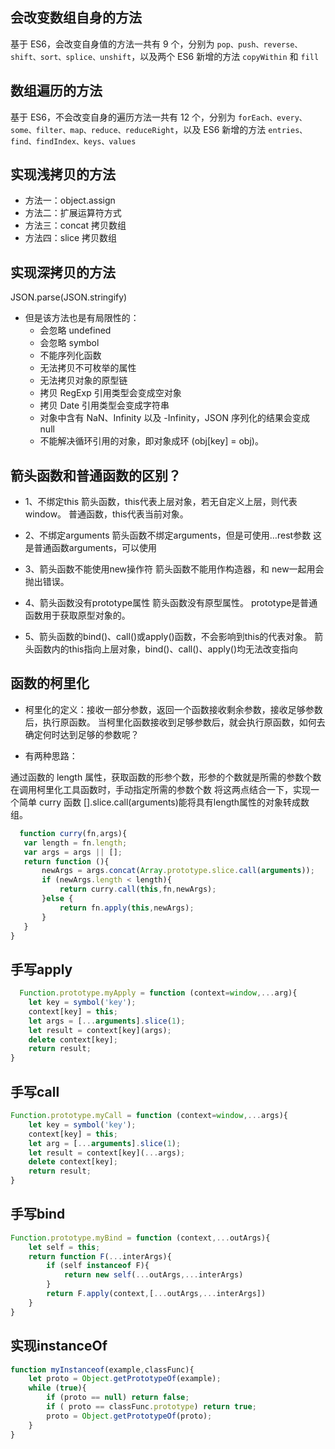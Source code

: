 ## 会改变数组自身的方法
基于 ES6，会改变自身值的方法一共有 9 个，分别为 `pop、push、reverse、shift、sort、splice、unshift`，以及两个 ES6 新增的方法 `copyWithin` 和 `fill`

## 数组遍历的方法 
基于 ES6，不会改变自身的遍历方法一共有 12 个，分别为 `forEach、every、some、filter、map、reduce、reduceRight`，以及 ES6 新增的方法 `entries、find、findIndex、keys、values`

## 实现浅拷贝的方法
- 方法一：object.assign
- 方法二：扩展运算符方式
- 方法三：concat 拷贝数组
- 方法四：slice 拷贝数组
## 实现深拷贝的方法
JSON.parse(JSON.stringify)
- 但是该方法也是有局限性的： 
  - 会忽略 undefined
  - 会忽略 symbol
  - 不能序列化函数
  - 无法拷贝不可枚举的属性
  - 无法拷贝对象的原型链
  - 拷贝 RegExp 引用类型会变成空对象
  - 拷贝 Date 引用类型会变成字符串
  - 对象中含有 NaN、Infinity 以及 -Infinity，JSON 序列化的结果会变成 null
  - 不能解决循环引用的对象，即对象成环 (obj[key] = obj)。

## 箭头函数和普通函数的区别？
- 1、不绑定this
箭头函数，this代表上层对象，若无自定义上层，则代表window。
普通函数，this代表当前对象。

- 2、不绑定arguments
箭头函数不绑定arguments，但是可使用…rest参数
这是普通函数arguments，可以使用

- 3、箭头函数不能使用new操作符
箭头函数不能用作构造器，和 new一起用会抛出错误。

- 4、箭头函数没有prototype属性
箭头函数没有原型属性。
prototype是普通函数用于获取原型对象的。

- 5、箭头函数的bind()、call()或apply()函数，不会影响到this的代表对象。
箭头函数内的this指向上层对象，bind()、call()、apply()均无法改变指向

## 函数的柯里化
- 柯里化的定义：接收一部分参数，返回一个函数接收剩余参数，接收足够参数后，执行原函数。
  当柯里化函数接收到足够参数后，就会执行原函数，如何去确定何时达到足够的参数呢？

 - 有两种思路：

 通过函数的 length 属性，获取函数的形参个数，形参的个数就是所需的参数个数
 在调用柯里化工具函数时，手动指定所需的参数个数 
 将这两点结合一下，实现一个简单 curry 函数
 [].slice.call(arguments)能将具有length属性的对象转成数组。
 ```js
   function curry(fn,args){
    var length = fn.length;
    var args = args || [];
    return function (){
        newArgs = args.concat(Array.prototype.slice.call(arguments));
        if (newArgs.length < length){
            return curry.call(this,fn,newArgs);
        }else {
            return fn.apply(this,newArgs);
        }
    }
}
```

## 手写apply
```js
  Function.prototype.myApply = function (context=window,...arg){
    let key = symbol('key');
    context[key] = this;
    let args = [...arguments].slice(1);
    let result = context[key](args);
    delete context[key];
    return result;
}
```

## 手写call
```js
Function.prototype.myCall = function (context=window,...args){
    let key = symbol('key');
    context[key] = this;
    let arg = [...arguments].slice(1);
    let result = context[key](...args);
    delete context[key];
    return result;
}
```

## 手写bind
```js
Function.prototype.myBind = function (context,...outArgs){
    let self = this;
    return function F(...interArgs){
        if (self instanceof F){
            return new self(...outArgs,...interArgs)
        }
        return F.apply(context,[...outArgs,...interArgs])
    }
}
```

## 实现instanceOf 
```js
function myInstanceof(example,classFunc){
    let proto = Object.getPrototypeOf(example);
    while (true){
        if (proto == null) return false;
        if ( proto == classFunc.prototype) return true;
        proto = Object.getPrototypeOf(proto);
    }
}
```